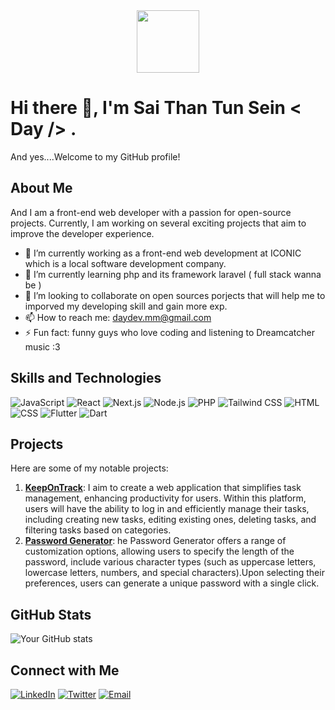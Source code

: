 <div id="header" align="center">
  <img src="https://media.giphy.com/media/M9gbBd9nbDrOTu1Mqx/giphy.gif" width="100"/>
</div>

# Hi there 👋, I'm Sai Than Tun Sein < Day /> .
And yes....Welcome to my GitHub profile!

## About Me

And I am a front-end web developer with a passion for open-source projects.
Currently, I am working on several exciting projects that aim to improve the developer experience.

- 🔭 I’m currently working as a front-end web development at ICONIC which is a local software development company.
- 🌱 I’m currently learning php and its framework laravel ( full stack wanna be )
- 👯 I’m looking to collaborate on open sources porjects that will help me to imporved my developing skill and gain more exp.
- 📫 How to reach me: daydev.mm@gmail.com
- ⚡ Fun fact: funny guys who love coding and listening to Dreamcatcher music :3

## Skills and Technologies

![JavaScript](https://img.shields.io/badge/JavaScript-F7DF1E?style=for-the-badge&logo=javascript&logoColor=black)
![React](https://img.shields.io/badge/React-20232A?style=for-the-badge&logo=react&logoColor=61DAFB)
![Next.js](https://img.shields.io/badge/Next.js-000000?style=for-the-badge&logo=nextdotjs&logoColor=white)
![Node.js](https://img.shields.io/badge/Node.js-339933?style=for-the-badge&logo=nodedotjs&logoColor=white)
![PHP](https://img.shields.io/badge/PHP-777BB4?style=for-the-badge&logo=php&logoColor=white)
![Tailwind CSS](https://img.shields.io/badge/Tailwind%20CSS-38B2AC?style=for-the-badge&logo=tailwind-css&logoColor=white)
![HTML](https://img.shields.io/badge/HTML-E34F26?style=for-the-badge&logo=html5&logoColor=white)
![CSS](https://img.shields.io/badge/CSS-1572B6?style=for-the-badge&logo=css3&logoColor=white)
![Flutter](https://img.shields.io/badge/Flutter-02569B?style=for-the-badge&logo=flutter&logoColor=white)
![Dart](https://img.shields.io/badge/Dart-0175C2?style=for-the-badge&logo=dart&logoColor=white)


## Projects

Here are some of my notable projects:

1. **[KeepOnTrack](https://keepontrack.netlify.app/)**: I aim to create a web application that simplifies task management, enhancing productivity for users. Within this platform, users will have the ability to log in and efficiently manage their tasks, including creating new tasks, editing existing ones, deleting tasks, and filtering tasks based on categories.
2. **[Password Generator](https://rpg-daydev.netlify.app/)**: he Password Generator offers a range of customization options, allowing users to specify the length of the password, include various character types (such as uppercase letters, lowercase letters, numbers, and special characters).Upon selecting their preferences, users can generate a unique password with a single click. 


## GitHub Stats

![Your GitHub stats](https://github-readme-stats.vercel.app/api?username=Day-TaiYang&show_icons=true&theme=radical)

## Connect with Me

[![LinkedIn](https://img.shields.io/badge/LinkedIn-0077B5?style=for-the-badge&logo=linkedin&logoColor=white)](https://www.linkedin.com/in/yourprofile](https://www.linkedin.com/in/saing-wann-66b7682b2/))
[![Twitter](https://img.shields.io/badge/Twitter-1DA1F2?style=for-the-badge&logo=twitter&logoColor=white)](https://twitter.com/yourprofile)
[![Email](https://img.shields.io/badge/Email-D14836?style=for-the-badge&logo=gmail&logoColor=white)](mailto:daydev.mm@gmail.com)

